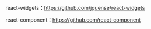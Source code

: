 react-widgets：https://github.com/jquense/react-widgets

react-component：https://github.com/react-component
